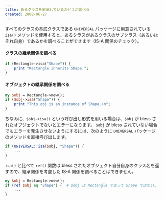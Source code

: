 ```yaml
---
title: あるクラスを継承しているかどうか調べる
created: 2008-06-27
---
```


すべてのクラスの基底クラスである `UNIVERSAL` パッケージに用意されている `isa()` メソッドを使用すると、あるクラスがあるクラスのサブクラス（あるいはそれ自身）であるかを調べることができます（IS-A 関係のチェック）。

#### クラスの継承関係を調べる

```perl
if (Rectangle->isa("Shape")) {
    print "Rectangle inherits Shape.";
}
```

#### オブジェクトの継承関係を調べる

```perl
my $obj = Rectangle->new();
if ($obj->isa("Shape")) {
    print "This obj is an instance of Shape.\n";
}
```

ちなみに、`$obj->isa()` という呼び出し形式を用いる場合は、`$obj` が bless されたオブジェクトでないとエラーになります。
`$obj` が bless されていない場合でもエラーを発生させないようにするには、次のように `UNIVERSAL` パッケージのメソッドを直接呼び出します。

```perl
if (UNIVERSAL::isa($obj, "Shape")) {
    ...
}
```

`isa()` と比べて `ref()` 関数は bless されたオブジェクト自分自身のクラス名を返すので、継承関係を考慮した IS-A 関係を調べることはできません。

```perl
my $obj = Rectangle->new();
if (ref $obj eq "Shape") {  # $obj は Rectangle であって Shape ではない…
    ...
}
```

